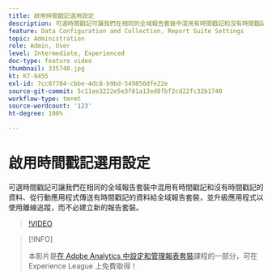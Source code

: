 ```yaml
---
title: 啟用時間戳記選用設定
description: 可選時間戳記可讓我們在相同的全域報告套裝中混用有時間戳記和沒有時間戳記的資料、從行動應用程式傳送有時間戳記的資料給全域報告套裝，並升級應用程式以使用離線追蹤，而不必建立新的報告套裝。
feature: Data Configuration and Collection, Report Suite Settings
topic: Administration
role: Admin, User
level: Intermediate, Experienced
doc-type: feature video
thumbnail: 335740.jpg
kt: KT-8455
exl-id: 7cc87784-cbbe-4dc8-b9bd-549850dfe22e
source-git-commit: 5c11ee3222e5e3f81a13ed8fbf2cd22fc32b1740
workflow-type: tm+mt
source-wordcount: '123'
ht-degree: 100%

---
```


# 啟用時間戳記選用設定

可選時間戳記可讓我們在相同的全域報告套裝中混用有時間戳記和沒有時間戳記的資料、從行動應用程式傳送有時間戳記的資料給全域報告套裝，並升級應用程式以使用離線追蹤，而不必建立新的報告套裝。

>[!VIDEO](https://video.tv.adobe.com/v/335740/?quality=12&learn=on)

>[!INFO]
>
> 本影片是[在 Adobe Analytics 中設定和管理報表套裝](https://experienceleague.adobe.com/?recommended=Analytics-A-1-2021.1.administration)課程的一部分，可在 Experience League 上免費取得！